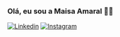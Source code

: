### Olá, eu sou a Maisa Amaral 👋🏼

[![Linkedin](https://img.shields.io/badge/LinkedIn-0077B5?style=for-the-badge&logo=linkedin&logoColor=white)](https://www.linkedin.com/in/maisaamaral/)
[![Instagram](https://img.shields.io/badge/Instagram-E4405F?style=for-the-badge&logo=instagram&logoColor=white)](https://www.instagram.com/maisamarall)
